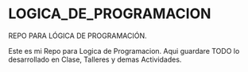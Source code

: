 # LOGICA_DE_PROGRAMACION
REPO PARA LÓGICA DE PROGRAMACIÓN.

Este es mi Repo para Logica de Programacion. Aqui guardare TODO lo desarrollado en Clase, Talleres y demas Actividades.



